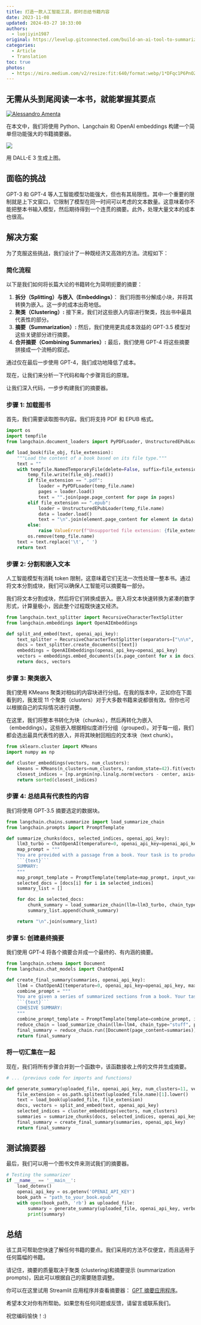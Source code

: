 ```yaml
---
title: 打造一款人工智能工具，即时总结书籍内容
date: 2023-11-08
updated: 2024-03-27 10:33:00
authors:
  - luojiyin1987
original: https://levelup.gitconnected.com/build-an-ai-tool-to-summarize-books-instantly-828680c1ceb4
categories:
  - Article
  - Translation
toc: true
photos:
  - https://miro.medium.com/v2/resize:fit:640/format:webp/1*DFqc1P6PnOZ8S95puZqSEg.png
---
```


## 无需从头到尾阅读一本书，就能掌握其要点

[![Alessandro Amenta](https://miro.medium.com/v2/resize:fill:88:88/1*eJmL2XsmvUfWxRbTJrfHvQ.png)][1]

在本文中，我们将使用 Python、Langchain 和 OpenAI embeddings 构建一个简单但功能强大的书籍摘要器。

![](https://miro.medium.com/v2/resize:fit:640/format:webp/1*DFqc1P6PnOZ8S95puZqSEg.png)

用 DALL-E 3 生成上图。

## 面临的挑战

GPT-3 和 GPT-4 等人工智能模型功能强大，但也有其局限性。其中一个重要的限制就是上下文窗口，它限制了模型在同一时间可以考虑的文本数量。这意味着你不能把整本书输入模型，然后期待得到一个连贯的摘要。此外，处理大量文本的成本也很高。

## 解决方案

为了克服这些挑战，我们设计了一种既经济又高效的方法。流程如下：

### 简化流程

以下是我们如何将长篇大论的书籍转化为简明扼要的摘要：

1.  **拆分（Splitting）与嵌入（Embeddings）**： 我们将图书分解成小块，并将其转换为嵌入。这一步的成本出奇地低。
2.  **聚类（Clustering）:** 接下来，我们对这些嵌入内容进行聚类，找出书中最具代表性的部分。
3.  **摘要（Summarization）:** 然后，我们使用更具成本效益的 GPT-3.5 模型对这些关键部分进行摘要。
4.  **合并摘要（Combining Summaries）:** 最后，我们使用 GPT-4 将这些摘要拼接成一个流畅的叙述。

通过仅在最后一步使用 GPT-4，我们成功地降低了成本。

现在，让我们来分析一下代码和每个步骤背后的原理。

让我们深入代码，一步步构建我们的摘要器。

<!-- more -->

### 步骤 1: 加载图书

首先，我们需要读取图书内容。我们将支持 PDF 和 EPUB 格式。

```python
import os
import tempfile
from langchain.document_loaders import PyPDFLoader, UnstructuredEPubLoader

def load_book(file_obj, file_extension):
    """Load the content of a book based on its file type."""
    text = ""
    with tempfile.NamedTemporaryFile(delete=False, suffix=file_extension) as temp_file:
        temp_file.write(file_obj.read())
        if file_extension == ".pdf":
            loader = PyPDFLoader(temp_file.name)
            pages = loader.load()
            text = "".join(page.page_content for page in pages)
        elif file_extension == ".epub":
            loader = UnstructuredEPubLoader(temp_file.name)
            data = loader.load()
            text = "\n".join(element.page_content for element in data)
        else:
            raise ValueError(f"Unsupported file extension: {file_extension}")
        os.remove(temp_file.name)
    text = text.replace('\t', ' ')
    return text
```

### 步骤 2: 分割和嵌入文本

人工智能模型有消耗 token 限制，这意味着它们无法一次性处理一整本书。通过将文本分割成块，我们可以确保人工智能可以摘要每一部分。

我们将文本分割成块，然后将它们转换成嵌入。嵌入将文本快速转换为紧凑的数字形式，计算量极小，因此整个过程既快速又经济。

```python
from langchain.text_splitter import RecursiveCharacterTextSplitter
from langchain.embeddings import OpenAIEmbeddings

def split_and_embed(text, openai_api_key):
    text_splitter = RecursiveCharacterTextSplitter(separators=["\n\n", "\n", "\t"], chunk_size=10000, chunk_overlap=3000)
    docs = text_splitter.create_documents([text])
    embeddings = OpenAIEmbeddings(openai_api_key=openai_api_key)
    vectors = embeddings.embed_documents([x.page_content for x in docs])
    return docs, vectors
```

### 步骤 3: 聚类嵌入

我们使用 KMeans 聚类对相似的内容块进行分组。在我的版本中，正如你在下面看到的，我发现 11 个聚类（clusters）对于大多数书籍来说都很有效。但你也可以根据自己的实际情况进行调整。

在这里，我们将整本书转化为块（chunks），然后再转化为嵌入（embeddings）。这些嵌入根据相似度进行分组（grouped）。对于每一组，我们都会选出最具代表性的嵌入，并将其映射回相应的文本块（text chunk）。

```python
from sklearn.cluster import KMeans
import numpy as np

def cluster_embeddings(vectors, num_clusters):
    kmeans = KMeans(n_clusters=num_clusters, random_state=42).fit(vectors)
    closest_indices = [np.argmin(np.linalg.norm(vectors - center, axis=1)) for center in kmeans.cluster_centers_]
    return sorted(closest_indices)
```

### 步骤 4: 总结具有代表性的内容

我们将使用 GPT-3.5 摘要选定的数据块。

````python
from langchain.chains.summarize import load_summarize_chain
from langchain.prompts import PromptTemplate

def summarize_chunks(docs, selected_indices, openai_api_key):
    llm3_turbo = ChatOpenAI(temperature=0, openai_api_key=openai_api_key, max_tokens=1000, model='gpt-3.5-turbo-16k')
    map_prompt = """
    You are provided with a passage from a book. Your task is to produce a comprehensive summary of this passage. Ensure accuracy and avoid adding any interpretations or extra details not present in the original text. The summary should be at least three paragraphs long and fully capture the essence of the passage.
    ```{text}```
    SUMMARY:
    """
    map_prompt_template = PromptTemplate(template=map_prompt, input_variables=["text"])
    selected_docs = [docs[i] for i in selected_indices]
    summary_list = []

    for doc in selected_docs:
        chunk_summary = load_summarize_chain(llm=llm3_turbo, chain_type="stuff", prompt=map_prompt_template).run([doc])
        summary_list.append(chunk_summary)

    return "\n".join(summary_list)
````

### 步骤 5: 创建最终摘要

我们使用 GPT-4 将各个摘要合并成一个最终的、有内涵的摘要。

````python
from langchain.schema import Document
from langchain.chat_models import ChatOpenAI

def create_final_summary(summaries, openai_api_key):
    llm4 = ChatOpenAI(temperature=0, openai_api_key=openai_api_key, max_tokens=3000, model='gpt-4', request_timeout=120)
    combine_prompt = """
    You are given a series of summarized sections from a book. Your task is to weave these summaries into a single, cohesive, and verbose summary. The reader should be able to understand the main events or points of the book from your summary. Ensure you retain the accuracy of the content and present it in a clear and engaging manner.
    ```{text}```
    COHESIVE SUMMARY:
    """
    combine_prompt_template = PromptTemplate(template=combine_prompt, input_variables=["text"])
    reduce_chain = load_summarize_chain(llm=llm4, chain_type="stuff", prompt=combine_prompt_template)
    final_summary = reduce_chain.run([Document(page_content=summaries)])
    return final_summary
````

### 将一切汇集在一起

现在，我们将所有步骤合并到一个函数中，该函数接收上传的文件并生成摘要。

```python
# ... (previous code for imports and functions)

def generate_summary(uploaded_file, openai_api_key, num_clusters=11, verbose=False):
    file_extension = os.path.splitext(uploaded_file.name)[1].lower()
    text = load_book(uploaded_file, file_extension)
    docs, vectors = split_and_embed(text, openai_api_key)
    selected_indices = cluster_embeddings(vectors, num_clusters)
    summaries = summarize_chunks(docs, selected_indices, openai_api_key)
    final_summary = create_final_summary(summaries, openai_api_key)
    return final_summary
```

## 测试摘要器

最后，我们可以用一个图书文件来测试我们的摘要器。

```python
# Testing the summarizer
if __name__ == '__main__':
    load_dotenv()
    openai_api_key = os.getenv('OPENAI_API_KEY')
    book_path = "path_to_your_book.epub"
    with open(book_path, 'rb') as uploaded_file:
        summary = generate_summary(uploaded_file, openai_api_key, verbose=True)
        print(summary)
```

## 总结

该工具可帮助您快速了解任何书籍的要点。我们采用的方法不仅便宜，而且适用于任何篇幅的书籍。

请记住，摘要的质量取决于聚类 (clustering)和摘要提示 (summarization prompts)，因此可以根据自己的需要随意调整。

你可以在这里试用 Streamlit 应用程序并查看摘要器： [GPT 摘要应用程序][2]。

希望本文对你有所帮助。如果您有任何问题或反馈，请留言或联系我们。

祝您编码愉快！:)

[1]: https://medium.com/@alessandroamenta1?source=post_page-----828680c1ceb4--------------------------------
[2]: https://gptsummarizer.streamlit.app/
